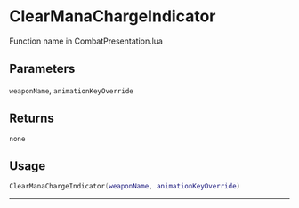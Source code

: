 # ClearManaChargeIndicator
Function name in CombatPresentation.lua
## Parameters
`weaponName`, `animationKeyOverride`
## Returns
`none`
## Usage
```lua
ClearManaChargeIndicator(weaponName, animationKeyOverride)
```
---
